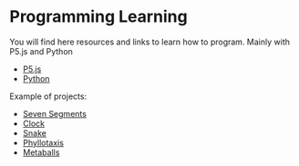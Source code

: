 # Programming Learning
You will find here resources and links to learn how to program. Mainly with P5.js and Python

- [P5.js](P5js_ressources.md)
- [Python](Python_Resources.md)

Example of projects:
- [Seven Segments](Project01_Seven-Segments/README.md)
- [Clock](Project02_Clock/README.md)
- [Snake](Project03_2_Snake/README.md)
- [Phyllotaxis](Project03_Phyllotaxis/README.md)
- [Metaballs](Project04_Metaballs/README.md)
